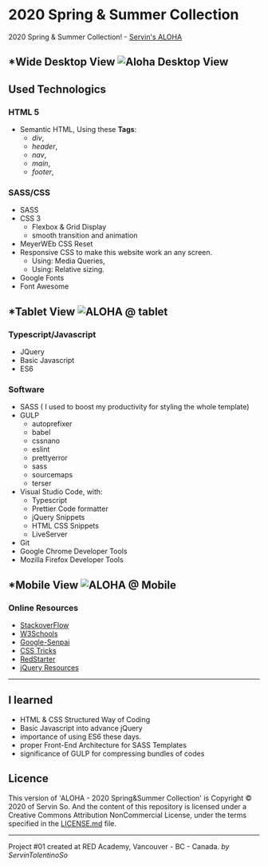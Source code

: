 ﻿# 2020 Spring & Summer Collection

2020 Spring & Summer Collection! - [Servin's ALOHA](https://soservin07.github.io/RedStarter-Aloha/)

## *Wide Desktop View ![Aloha Desktop View](https://github.com/soservin07/RedStarter-Aloha/blob/master/screenshots/Servin%20Aloha%20wide%20Desktop%20view.jpg)

## Used Technologics

### HTML 5

- Semantic HTML, Using these **Tags**:
  - _div_,
  - _header_,
  - _nav_,
  - _main_,
  - _footer_,

### SASS/CSS

- SASS
- CSS 3
  - Flexbox & Grid Display
  - smooth transition and animation
- MeyerWEb CSS Reset
- Responsive CSS to make this website work an any screen.
  - Using: Media Queries,
  - Using: Relative sizing.
- Google Fonts
- Font Awesome

## *Tablet View  ![ALOHA @ tablet](https://github.com/soservin07/RedStarter-Aloha/blob/master/screenshots/Servin%20Aloha%20Tablet%20view.png)

### Typescript/Javascript

- JQuery
- Basic Javascript
- ES6

### Software

- SASS ( I used to boost my productivity for styling the whole template)
- GULP
  - autoprefixer
  - babel
  - cssnano
  - eslint
  - prettyerror
  - sass
  - sourcemaps
  - terser
- Visual Studio Code, with:
  - Typescript
  - Prettier Code formatter
  - jQuery Snippets
  - HTML CSS Snippets
  - LiveServer
- Git
- Google Chrome Developer Tools
- Mozilla Firefox Developer Tools

## *Mobile View ![ALOHA @ Mobile](https://github.com/soservin07/RedStarter-Aloha/blob/master/screenshots/Servin%20Aloha%20Mobile%20view.png)

### Online Resources

- [StackoverFlow](https://stackoverflow.com/)
- [W3Schools](https://www.w3schools.com/)
- [Google-Senpai](https://www.google.com/)
- [CSS Tricks](http://css-tricks.com)
- [RedStarter](https://redacademy.com/)
- [jQuery Resources](https://jquery.com/)

---

## I learned

- HTML & CSS Structured Way of Coding
- Basic Javascript into advance jQuery
- importance of using ES6 these days.
- proper Front-End Architecture for SASS Templates
- significance of GULP for compressing bundles of codes

## Licence

This version of 'ALOHA - 2020 Spring&Summer Collection' is Copyright © 2020 of Servin So. And the content of this repository is licensed under a Creative Commons Attribution NonCommercial License, under the terms specified in the [LICENSE.md](https://github.com/soservin07/RedStarter-Aloha/blob/master/licensed.md) file.

---

Project #01 created at RED Academy, Vancouver - BC - Canada.
_by ServinTolentinoSo_
